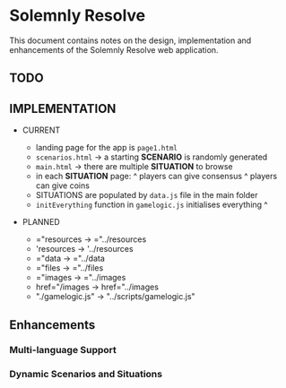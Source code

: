 # Solemnly Resolve

This document contains notes on the design, implementation and enhancements of the Solemnly Resolve web application.

## TODO

## IMPLEMENTATION

* CURRENT 
	- landing page for the app is `page1.html`
	- `scenarios.html` -> a starting **SCENARIO** is randomly generated
	- `main.html` -> there are multiple **SITUATION** to browse
	- in each **SITUATION** page:
		^ players can give consensus
		^ players can give coins
	- SITUATIONS are populated by `data.js` file in the main folder
	- `initEverything` function in `gamelogic.js` initialises everything
		^ 

* PLANNED
	- ="resources -> ="../resources
	- 'resources -> '../resources
	- ="data -> ="../data
	- ="files -> ="../files
	- ="images -> ="../images
	- href="/images -> href="../images
	- "./gamelogic.js" -> "../scripts/gamelogic.js"

## Enhancements


### Multi-language Support
### Dynamic Scenarios and Situations